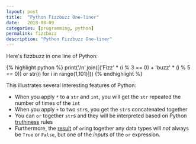 ```yaml
---
layout: post
title:  "Python Fizzbuzz One-liner"
date:   2018-08-09
categories: [programming, python]
permalink: fizzbuzz
description: "Python Fizzbuzz One-liner"
---
```


Here's fizzbuzz in one line of Python:

{% highlight python %}
print('/n'.join([('Fizz' * (i % 3 == 0) 
                    + 'buzz' * (i % 5 == 0)) 
                or str(i) 
                for i in range(1,101)])) 
{% endhighlight %}

This illustrates several interesting features of Python:
- When you apply `*` to a `str` and `int`, you will get the `str` repeated the number of times of the `int`
- When you apply `+` to two `str`s, you get the `str`s concatenated together
- You can `or` together `str`s and they will be interpreted based on Python [truthiness](https://docs.python.org/3/library/stdtypes.html#truth-value-testing) rules
- Furthermore, the [result](https://docs.python.org/3/library/stdtypes.html#boolean-operations-and-or-not) of `or`ing together any data types will *not* always be `True` or `False`, but one of the *inputs* of the `or` expression.